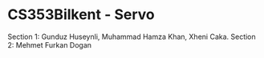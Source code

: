 # CS353Bilkent - Servo

Section 1: Gunduz Huseynli, Muhammad Hamza Khan, Xheni Caka.
Section 2: Mehmet Furkan Dogan
